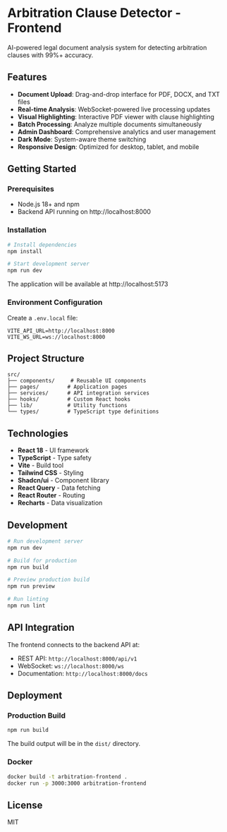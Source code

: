 # Arbitration Clause Detector - Frontend

AI-powered legal document analysis system for detecting arbitration clauses with 99%+ accuracy.

## Features

- **Document Upload**: Drag-and-drop interface for PDF, DOCX, and TXT files
- **Real-time Analysis**: WebSocket-powered live processing updates
- **Visual Highlighting**: Interactive PDF viewer with clause highlighting
- **Batch Processing**: Analyze multiple documents simultaneously
- **Admin Dashboard**: Comprehensive analytics and user management
- **Dark Mode**: System-aware theme switching
- **Responsive Design**: Optimized for desktop, tablet, and mobile

## Getting Started

### Prerequisites

- Node.js 18+ and npm
- Backend API running on http://localhost:8000

### Installation

```bash
# Install dependencies
npm install

# Start development server
npm run dev
```

The application will be available at http://localhost:5173

### Environment Configuration

Create a `.env.local` file:

```env
VITE_API_URL=http://localhost:8000
VITE_WS_URL=ws://localhost:8000
```

## Project Structure

```
src/
├── components/     # Reusable UI components
├── pages/         # Application pages
├── services/      # API integration services
├── hooks/         # Custom React hooks
├── lib/           # Utility functions
└── types/         # TypeScript type definitions
```

## Technologies

- **React 18** - UI framework
- **TypeScript** - Type safety
- **Vite** - Build tool
- **Tailwind CSS** - Styling
- **Shadcn/ui** - Component library
- **React Query** - Data fetching
- **React Router** - Routing
- **Recharts** - Data visualization

## Development

```bash
# Run development server
npm run dev

# Build for production
npm run build

# Preview production build
npm run preview

# Run linting
npm run lint
```

## API Integration

The frontend connects to the backend API at:
- REST API: `http://localhost:8000/api/v1`
- WebSocket: `ws://localhost:8000/ws`
- Documentation: `http://localhost:8000/docs`

## Deployment

### Production Build

```bash
npm run build
```

The build output will be in the `dist/` directory.

### Docker

```bash
docker build -t arbitration-frontend .
docker run -p 3000:3000 arbitration-frontend
```

## License

MIT